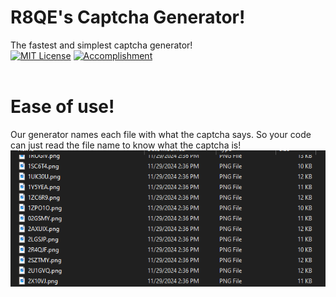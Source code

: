 # R8QE's Captcha Generator!
The fastest and simplest captcha generator!<br>
[![MIT License](https://img.shields.io/badge/License-MIT-green.svg)](https://choosealicense.com/licenses/mit/)
[![Accomplishment](https://img.shields.io/badge/Fastest_Gen-5_per_0.01s-green)]()<br>
<br>
# Ease of use! <br>
Our generator names each file with what the captcha says. So your code can just read the file name to know what the captcha is!<br>
![App Screenshot](https://github.com/4Cafes/captcha-gen/blob/main/images/Screenshot%202024-11-29%20143752.png?raw=true)
